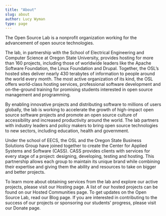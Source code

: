 ```yaml
---
title: "About"
slug: about
author: Lucy Wyman
type: page
---
```


The Open Source Lab is a nonprofit organization working for the advancement of open source technologies.

The lab, in partnership with the School of Electrical Engineering and Computer Science at Oregon State University,
provides hosting for more than 160 projects, including those of worldwide leaders like the Apache Software Foundation,
the Linux Foundation and Drupal. Together, the OSL’s hosted sites deliver nearly 430 terabytes of information to people
around the world every month. The most active organization of its kind, the OSL offers world-class hosting services,
professional software development and on-the-ground training for promising students interested in open source management
and programming.

By enabling innovative projects and distributing software to millions of users globally, the lab is working to
accelerate the growth of high-impact open source software projects and promote an open source culture of accessibility
and increased productivity around the world. The lab partners with industry leaders and policy makers to bring open
source technologies to new sectors, including education, health and government.

Under the school of EECS, the OSL and the Oregon State Business Solutions Group have joined together to create the
Center for Applied Systems and Software (CASS). CASS provides clients with services for every stage of a project:
designing, developing, testing and hosting. This partnership allows each group to maintain its unique brand while
combining their expertise and giving them the ability and resources to take on bigger and better projects.

To learn more about obtaining services from the lab and explore our active projects, please visit our Hosting page. A
list of our hosted projects can be found on our Hosted Communities page. To get updates on the Open Source Lab, read our
Blog page. If you are interested in contributing to the success of our projects or sponsoring our students' progress,
please visit our Donate page.
